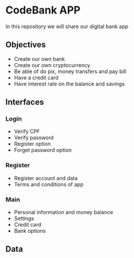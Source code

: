 # CodeBank APP
In this repository we will share our digital bank app

## Objectives
- Create our own bank
- Create our own cryptocurrency
- Be able of do pix, money transfers and pay bill
- Have a credit card
- Have interest rate on the balance and savings

## Interfaces

### Login
- Verify CPF
- Verify password
- Register option
- Forget password option

### Register
- Register account and data
- Terms and conditions of app

### Main
- Personal information and money balance
- Settings
- Credit card
- Bank options

## Data
